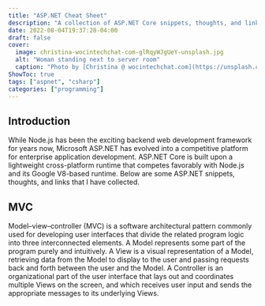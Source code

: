 ```yaml
---
title: "ASP.NET Cheat Sheet"
description: "A collection of ASP.NET Core snippets, thoughts, and links"
date: 2022-08-04T19:37:28-04:00
draft: false
cover:
  image: christina-wocintechchat-com-glRqyWJgUeY-unsplash.jpg
  alt: "Woman standing next to server room"
  caption: "Photo by [Christina @ wocintechchat.com](https://unsplash.com/@wocintechchat?utm_source=unsplash&utm_medium=referral&utm_content=creditCopyText) on [Unsplash](https://unsplash.com/@wocintechchat?utm_source=unsplash&utm_medium=referral&utm_content=creditCopyTex)"
ShowToc: true
tags: ["aspnet", "csharp"]
categories: ["programming"]
---
```


## Introduction
While Node.js has been the exciting backend web development framework for years now, Microsoft ASP.NET has evolved into a competitive platform for enterprise application development. ASP.NET Core is built upon a lightweight cross-platform runtime that competes favorably with Node.js and its Google V8-based runtime. Below are some ASP.NET snippets, thoughts, and links that I have collected.

## MVC
Model–view–controller (MVC) is a software architectural pattern commonly used for developing user interfaces that divide the related program logic into three interconnected elements. A Model represents some part of the program purely and intuitively. A View is a visual representation of a Model, retrieving data from the Model to display to the user and passing requests back and forth between the user and the Model. A Controller is an organizational part of the user interface that lays out and coordinates multiple Views on the screen, and which receives user input and sends the appropriate messages to its underlying Views.
